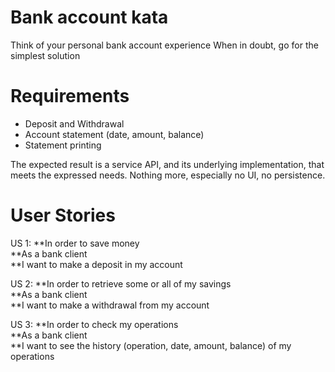 # Bank account kata
Think of your personal bank account experience When in doubt, go for the simplest solution

# Requirements
- Deposit and Withdrawal
- Account statement (date, amount, balance)
- Statement printing

The expected result is a service API, and its underlying implementation, that meets the expressed needs.
Nothing more, especially no UI, no persistence.
 
# User Stories
 US 1:
**In order to save money  
**As a bank client  
**I want to make a deposit in my account  
 
 US 2: 
**In order to retrieve some or all of my savings  
**As a bank client  
**I want to make a withdrawal from my account  
 
 US 3: 
**In order to check my operations  
**As a bank client  
**I want to see the history (operation, date, amount, balance)  of my operations  

